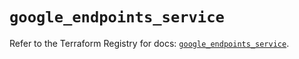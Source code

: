 # `google_endpoints_service`

Refer to the Terraform Registry for docs: [`google_endpoints_service`](https://registry.terraform.io/providers/hashicorp/google-beta/6.20.0/docs/resources/google_endpoints_service).

